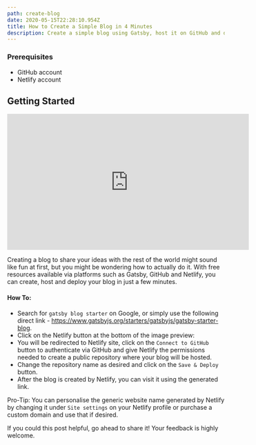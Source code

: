 ```yaml
---
path: create-blog
date: 2020-05-15T22:28:10.954Z
title: How to Create a Simple Blog in 4 Minutes
description: Create a simple blog using Gatsby, host it on GitHub and deploy to Netlify! You can customise the domain name as desired.
---
```


### Prerequisites
- GitHub account
- Netlify account

## Getting Started

<iframe width="560" height="315" src="https://www.youtube-nocookie.com/embed/dEga2O1JUQo" frameborder="0" allow="accelerometer; autoplay; encrypted-media; gyroscope; picture-in-picture" allowfullscreen></iframe>

Creating a blog to share your ideas with the rest of the world might sound like fun at first, but you might be wondering how to actually do it. With free resources available via platforms such as Gatsby, GitHub and Netlify, you can create, host and deploy your blog in just a few minutes.

#### How To:
* Search for `gatsby blog starter` on Google, or simply use the following direct link - https://www.gatsbyjs.org/starters/gatsbyjs/gatsby-starter-blog.
* Click on the Netlify button at the bottom of the image preview:
* You will be redirected to Netlify site, click on the `Connect to GitHub` button to authenticate via GitHub and give Netlify the permissions needed to create a public repository where your blog will be hosted.
* Change the repository name as desired and click on the `Save & Deploy` button.
* After the blog is created by Netlify, you can visit it using the generated link.

Pro-Tip: You can personalise the generic website name generated by Netlify by changing it under `Site settings` on your Netlify profile or purchase a custom domain and use that if desired.

If you could this post helpful, go ahead to share it! Your feedback is highly welcome.
